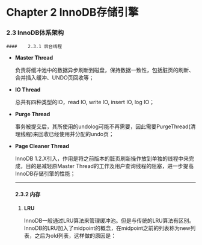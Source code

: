 # Chapter 2 InnoDB存储引擎  

### 2.3 InnoDB体系架构

	#### 	2.3.1 后台线程

- **Master Thread**

  负责将缓冲池中的数据异步刷新到磁盘，保持数据一致性，包括脏页的刷新、合并插入缓冲、UNDO页回收等；

- **IO Thread**  

  总共有四种类型的IO，read IO, write IO, insert IO, log IO；

- **Purge Thread**

  事务被提交后，其所使用的undolog可能不再需要，因此需要PurgeThread(清理线程)来回收已经使用并分配的undo页；

- **Page Cleaner Thread**

  InnoDB 1.2.X引入，作用是将之前版本的脏页刷新操作放到单独的线程中来完成，目的是减轻原Master Thread的工作及用户查询线程的阻塞，进一步提高InnoDB存储引擎的性能；

  

  *********

  #### 2.3.2 内存

  1. **LRU**

     InnoDB一般通过LRU算法来管理缓冲池。但是与传统的LRU算法有区别。InnoDB的LRU加入了midpoint的概念，在midpoint之前的列表称为new列表，之后为old列表，这样做的原因是：

